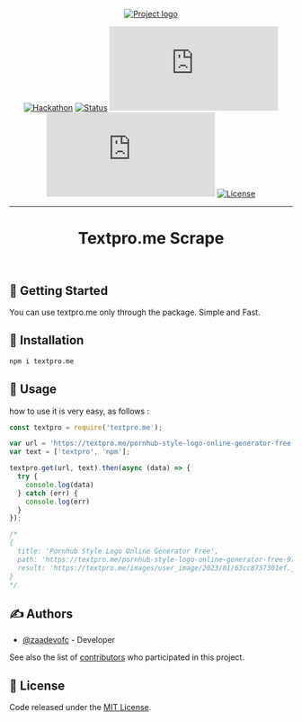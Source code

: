 <p align="center">
  <a href="" rel="noopener">
 <img src="https://textpro.me/images/user_image/2023/01/63cc843c7e462.jpg" alt="Project logo"></a>
</p>
<!-- <h1 align="center">PRANDOM</h1> -->

<div align="center">

[![Hackathon](https://img.shields.io/badge/textpro.me-npm-orange.svg)](https://www.npmjs.com/package/textpro.me)
[![Status](https://img.shields.io/badge/status-active-success.svg)]()
[![GitHub Issues](https://img.shields.io/github/issues/zaadevofc/textpro.me)](https://github.com/zaadevofc/textpro.me/issues)
[![GitHub Pull Requests](https://img.shields.io/github/issues-pr/zaadevofc/textpro.me)](https://github.com/zaadevofc/textpro.me/pulls)
[![License](https://img.shields.io/badge/license-MIT-blue.svg)](LICENSE.md)

</div>

---

<h1 align="center"> Textpro.me Scrape
    <br> 
    <br> 
</h1>

## 🏁 Getting Started <a name = "getting_started"></a>

You can use textpro.me only through the package. Simple and Fast.

## 💉 Installation <a name = "installation"></a>


```bash
npm i textpro.me
```

## 🎈 Usage <a name="usage"></a>

how to use it is very easy, as follows :

```js
const textpro = require('textpro.me');

var url = 'https://textpro.me/pornhub-style-logo-online-generator-free-977.html';
var text = ['textpro', 'npm'];

textpro.get(url, text).then(async (data) => {
  try {
    console.log(data)
  } catch (err) {
    console.log(err)
  }
});
```

```js
/* 
{
  title: 'Pornhub Style Logo Online Generator Free',
  path: 'https://textpro.me/pornhub-style-logo-online-generator-free-977.html',
  result: 'https://textpro.me/images/user_image/2023/01/63cc8737301ef.jpg'
}
*/
```

## ✍️ Authors <a name = "authors"></a>

- [@zaadevofc](https://github.com/zaadevofc) - Developer

See also the list of [contributors](https://github.com/zaadevofc/prandom/contributors)
who participated in this project.

## 🎉 License <a name = "license"></a>

Code released under the [MIT License](LICENSE).
